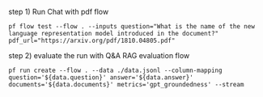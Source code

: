 step 1) Run Chat with pdf flow
```
pf flow test --flow . --inputs question="What is the name of the new language representation model introduced in the document?" pdf_url="https://arxiv.org/pdf/1810.04805.pdf"
```
step 2) evaluate the run with Q&A RAG evaluation flow
```
pf run create --flow . --data ./data.jsonl --column-mapping question='${data.question}' answer='${data.answer}' documents='${data.documents}' metrics='gpt_groundedness' --stream
```